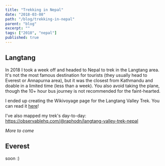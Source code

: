 ```yaml
---
title: "Trekking in Nepal"
date: "2018-03-08"
path: "/blog/trekking-in-nepal"
parent: "blog"
excerpt: ""
tags: ["2018", "nepal"]
published: true
---
```


## Langtang

In 2018 I took a week off and headed to Nepal to trek in the Langtang area. It's not the most famous destination for tourists (they usually head to Everest or Annapurna area), but it was the closest from Kathmandu and doable in a limited time (less than a week). You also avoid taking the plane, though the 10+ hour bus journey is not recommended for the faint-hearted.

I ended up creating the Wikivoyage page for the Langtang Valley Trek. You can read it [here](https://en.wikivoyage.org/wiki/Langtang_Valley_Trek)!

I've also mapped my trek's day-to-day: https://observablehq.com/@raphodn/langtang-valley-trek-nepal

_More to come_

## Everest

soon :)
